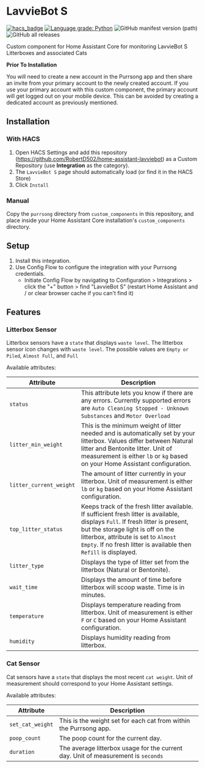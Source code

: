 # LavvieBot S
[![hacs_badge](https://img.shields.io/badge/HACS-Custom-orange.svg)](https://github.com/custom-components/hacs) [![Language grade: Python](https://img.shields.io/lgtm/grade/python/g/RobertD502/home-assistant-lavviebot.svg?logo=lgtm&logoWidth=18)](https://lgtm.com/projects/g/RobertD502/home-assistant-lavviebot/context:python) ![GitHub manifest version (path)](https://img.shields.io/github/manifest-json/v/RobertD502/home-assistant-lavviebot?filename=custom_components%2Fpurrsong%2Fmanifest.json) ![GitHub all releases](https://img.shields.io/github/downloads/RobertD502/home-assistant-lavviebot/total?color=green)

Custom component for Home Assistant Core for monitoring LavvieBot S Litterboxes and associated Cats

**Prior To Installation**

You will need to create a new account in the Purrsong app and then share an invite from your primary account to the newly created account. If you use your primary account with this custom component, the primary account will get logged out on your mobile device. This can be avoided by creating a dedicated account as previously mentioned.

## Installation

### With HACS
1. Open HACS Settings and add this repository (https://github.com/RobertD502/home-assistant-lavviebot)
as a Custom Repository (use **Integration** as the category).
2. The `LavvieBot S` page should automatically load (or find it in the HACS Store)
3. Click `Install`

### Manual
Copy the `purrsong` directory from `custom_components` in this repository,
and place inside your Home Assistant Core installation's `custom_components` directory.


## Setup
1. Install this integration.
2. Use Config Flow to configure the integration with your Purrsong credentials.
    * Initiate Config Flow by navigating to Configuration > Integrations > click the "+" button > find "LavvieBot S" (restart Home Assistant and / or clear browser cache if you can't find it)

## Features

### Litterbox Sensor
Litterbox sensors have a `state` that displays `waste level`. The litterbox sensor icon changes with `waste level`. The possible values are `Empty or Piled`, `Almost Full`, and `Full`

Available attributes:

| Attribute | Description |
| --- | --- |
| `status` | This attribute lets you know if there are any errors. Currently supported errors are `Auto Cleaning Stopped - Unknown Substances` and `Motor Overload` |
| `litter_min_weight` | This is the minimum weight of litter needed and is automatically set by your litterbox. Values differ between Natural litter and Bentonite litter. Unit of measurement is  either `lb` or `kg` based on your Home Assistant configuration. |
| `litter_current_weight` | The amount of litter currently in your litterbox. Unit of measurement is either `lb` or `kg` based on your Home Assistant configuration. |
| `top_litter_status` | Keeps track of the fresh litter available. If sufficient fresh litter is available, displays `Full`. If fresh litter is present, but the storage light is off on the litterbox, attribute is set to `Almost Empty`. If no fresh litter is available then `Refill` is displayed. |
| `litter_type` | Displays the type of litter set from the litterbox (Natural or Bentonite). |
| `wait_time` | Displays the amount of time before litterbox will scoop waste. Time is in minutes. |
| `temperature` | Displays temperature reading from litterbox. Unit of measurement is either `F` or `C` based on your Home Assistant configuration. |
| `humidity` | Displays humidity reading from litterbox. |

### Cat Sensor
Cat sensors have a `state` that displays the most recent `cat weight`. Unit of measurement should correspond to your Home Assistant settings.

Available attributes:

| Attribute | Description |
| --- | --- |
| `set_cat_weight` | This is the weight set for each cat from within the Purrsong app. |
| `poop_count` | The poop count for the current day. |
| `duration` | The average litterbox usage for the current day. Unit of measurement is `seconds` |
